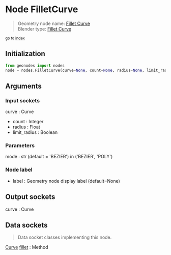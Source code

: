 
# Node FilletCurve

> Geometry node name: [Fillet Curve](https://docs.blender.org/manual/en/latest/modeling/geometry_nodes/material/fillet_curve.html)<br>
  Blender type: [Fillet Curve](https://docs.blender.org/api/current/bpy.types.GeometryNodeFilletCurve.html)
  
<sub>go to [index](/docs/index.md)</sub>

## Initialization

```python
from geonodes import nodes
node = nodes.FilletCurve(curve=None, count=None, radius=None, limit_radius=None, mode='BEZIER', label=None)
```



## Arguments


### Input sockets

curve : Curve
- count : Integer
- radius : Float
- limit_radius : Boolean

### Parameters

mode : str (default = 'BEZIER') in ('BEZIER', 'POLY')

### Node label

- label : Geometry node display label (default=None)

## Output sockets

curve : Curve

## Data sockets

> Data socket classes implementing this node.
  
[Curve](/docs/sockets/Curve.md) [fillet](/docs/sockets/Curve.md#fillet) : Method

